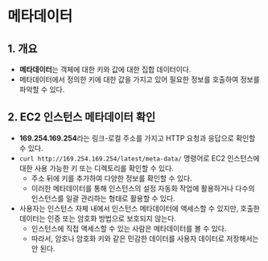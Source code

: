 # 메타데이터

## 1. 개요
- **메타데이터**는 객체에 대한 키와 값에 대한 집합 데이터이다.
- 메타데이터에서 정의한 키에 대한 값을 가지고 있어 필요한 정보를 호출하여 정보를 파악할 수 있다.

## 2. EC2 인스턴스 메타데이터 확인
- **169.254.169.254**라는 링크-로컬 주소를 가지고 HTTP 요청과 응답으로 확인할 수 있다.
- `curl http://169.254.169.254/latest/meta-data/` 명령어로 EC2 인스턴스에 대한 사용 가능한 키 또는 디렉토리를 확인할 수 있다.
  - 주소 뒤에 키를 추가하여 다양한 정보를 확인할 수 있다.
  - 이러한 메타데이터를 통해 인스턴스의 설정 자동화 작업에 활용하거나 다수의 인스턴스를 일괄 관리하는 형태로 활용할 수 있다.
- 사용자는 인스턴스 자체 내에서 인스턴스 메타데이터에 액세스할 수 있지만, 호출한 데이터는 인증 또는 암호화 방법으로 보호되지 않는다.
  - 인스턴스에 직접 액세스할 수 있는 사람은 메타데이터를 볼 수 있다.
  - 따라서, 암호나 암호화 키와 같은 민감한 데이터를 사용자 데이터로 저장해서는 안 된다.